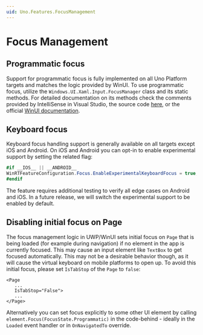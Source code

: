 ```yaml
---
uid: Uno.Features.FocusManagement
---
```


# Focus Management

## Programmatic focus

Support for programmatic focus is fully implemented on all Uno Platform targets and matches the logic provided by WinUI. To use programmatic focus, utilize the `Windows.UI.Xaml.Input.FocusManager` class and its static methods. For detailed documentation on its methods check the comments provided by IntelliSense in Visual Studio, the source code [here](https://github.com/unoplatform/uno/blob/master/src/Uno.UI/UI/Xaml/Input/FocusManager.cs), or the official [WinUI documentation](https://docs.microsoft.com/en-us/uwp/api/Windows.UI.Xaml.Input.FocusManager).

## Keyboard focus

Keyboard focus handling support is generally available on all targets except iOS and Android. On iOS and Android you can opt-in to enable experimental support by setting the related flag:

```csharp
#if __IOS__ || __ANDROID__
WinRTFeatureConfiguration.Focus.EnableExperimentalKeyboardFocus = true;
#endif
```

The feature requires additional testing to verify all edge cases on Android and iOS. In a future release, we will switch the experimental support to be enabled by default.

## Disabling initial focus on Page

The focus management logic in UWP/WinUI sets initial focus on `Page` that is being loaded (for example during navigation) if no element in the app is currently focused. This may cause an input element like `TextBox` to get focused automatically. This may not be a desirable behavior though, as it will cause the virtual keyboard on mobile platforms to open up. To avoid this initial focus, please set `IsTabStop` of the `Page` to `false`:

```xaml
<Page
   ...
   IsTabStop="False">
   ...
</Page>
```

Alternatively you can set focus explicitly to some other UI element by calling `element.Focus(FocusState.Programmatic)` in the code-behind - ideally in the `Loaded` event handler or in `OnNavigatedTo` override.
